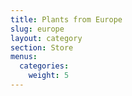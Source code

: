 ```yaml
---
title: Plants from Europe
slug: europe
layout: category
section: Store
menus:
  categories:
    weight: 5
---
```

